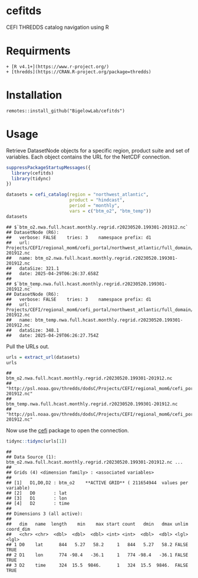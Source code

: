 cefitds
================

CEFI THREDDS catalog navigation using R

# Requirments

    + [R v4.1+](https://www.r-project.org/)
    + [thredds](https://CRAN.R-project.org/package=thredds)

# Installation

    remotes::install_github("BigelowLab/cefitds")

# Usage

Retrieve DatasetNode objects for a specific region, product suite and
set of variables. Each object contains the URL for the NetCDF
connection.

``` r
suppressPackageStartupMessages({
  library(cefitds)
  library(tidync)
})

datasets = cefi_catalog(region = "northwest_atlantic",
                        product = "hindcast",
                        period = "monthly",
                        vars = c("btm_o2", "btm_temp"))
datasets
```

    ## $`btm_o2.nwa.full.hcast.monthly.regrid.r20230520.199301-201912.nc`
    ## DatasetNode (R6): 
    ##   verbose: FALSE    tries: 3    namespace prefix: d1
    ##   url: Projects/CEFI/regional_mom6/cefi_portal/northwest_atlantic/full_domain/hindcast/monthly/regrid/latest/btm_o2.nwa.full.hcast.monthly.regrid.r20230520.199301-201912.nc
    ##   name: btm_o2.nwa.full.hcast.monthly.regrid.r20230520.199301-201912.nc
    ##   dataSize: 321.1
    ##   date: 2025-04-29T06:26:37.658Z
    ## 
    ## $`btm_temp.nwa.full.hcast.monthly.regrid.r20230520.199301-201912.nc`
    ## DatasetNode (R6): 
    ##   verbose: FALSE    tries: 3    namespace prefix: d1
    ##   url: Projects/CEFI/regional_mom6/cefi_portal/northwest_atlantic/full_domain/hindcast/monthly/regrid/latest/btm_temp.nwa.full.hcast.monthly.regrid.r20230520.199301-201912.nc
    ##   name: btm_temp.nwa.full.hcast.monthly.regrid.r20230520.199301-201912.nc
    ##   dataSize: 348.1
    ##   date: 2025-04-29T06:26:27.754Z

Pull the URLs out.

``` r
urls = extract_url(datasets)
urls
```

    ##                                                                                                                                             btm_o2.nwa.full.hcast.monthly.regrid.r20230520.199301-201912.nc 
    ##   "http://psl.noaa.gov/thredds/dodsC/Projects/CEFI/regional_mom6/cefi_portal/northwest_atlantic/full_domain/hindcast/monthly/regrid/latest/btm_o2.nwa.full.hcast.monthly.regrid.r20230520.199301-201912.nc" 
    ##                                                                                                                                           btm_temp.nwa.full.hcast.monthly.regrid.r20230520.199301-201912.nc 
    ## "http://psl.noaa.gov/thredds/dodsC/Projects/CEFI/regional_mom6/cefi_portal/northwest_atlantic/full_domain/hindcast/monthly/regrid/latest/btm_temp.nwa.full.hcast.monthly.regrid.r20230520.199301-201912.nc"

Now use the [cefi]() package to open the connection.

``` r
tidync::tidync(urls[1])
```

    ## 
    ## Data Source (1): btm_o2.nwa.full.hcast.monthly.regrid.r20230520.199301-201912.nc ...
    ## 
    ## Grids (4) <dimension family> : <associated variables> 
    ## 
    ## [1]   D1,D0,D2 : btm_o2    **ACTIVE GRID** ( 211654944  values per variable)
    ## [2]   D0       : lat
    ## [3]   D1       : lon
    ## [4]   D2       : time
    ## 
    ## Dimensions 3 (all active): 
    ##   
    ##   dim   name  length    min    max start count   dmin   dmax unlim coord_dim 
    ##   <chr> <chr>  <dbl>  <dbl>  <dbl> <int> <int>  <dbl>  <dbl> <lgl> <lgl>     
    ## 1 D0    lat      844   5.27   58.2     1   844   5.27   58.2 FALSE TRUE      
    ## 2 D1    lon      774 -98.4   -36.1     1   774 -98.4   -36.1 FALSE TRUE      
    ## 3 D2    time     324  15.5  9846.      1   324  15.5  9846.  FALSE TRUE
